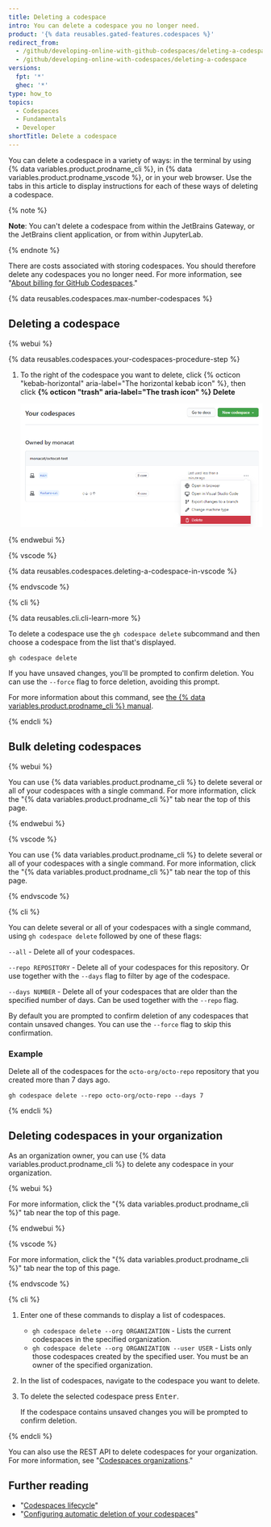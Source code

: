```yaml
---
title: Deleting a codespace
intro: You can delete a codespace you no longer need.
product: '{% data reusables.gated-features.codespaces %}'
redirect_from:
  - /github/developing-online-with-github-codespaces/deleting-a-codespace
  - /github/developing-online-with-codespaces/deleting-a-codespace
versions:
  fpt: '*'
  ghec: '*'
type: how_to
topics:
  - Codespaces
  - Fundamentals
  - Developer
shortTitle: Delete a codespace
---
```


You can delete a codespace in a variety of ways: in the terminal by using {% data variables.product.prodname_cli %}, in {% data variables.product.prodname_vscode %}, or in your web browser. Use the tabs in this article to display instructions for each of these ways of deleting a codespace.

{% note %}

**Note**: You can't delete a codespace from within the JetBrains Gateway, or the JetBrains client application, or from within JupyterLab.

{% endnote %}

There are costs associated with storing codespaces. You should therefore delete any codespaces you no longer need. For more information, see "[About billing for GitHub Codespaces](/billing/managing-billing-for-github-codespaces/about-billing-for-github-codespaces)."

{% data reusables.codespaces.max-number-codespaces %}

## Deleting a codespace

{% webui %}

{% data reusables.codespaces.your-codespaces-procedure-step %}
1. To the right of the codespace you want to delete, click {% octicon "kebab-horizontal" aria-label="The horizontal kebab icon" %}, then click **{% octicon "trash" aria-label="The trash icon" %} Delete**

   ![Delete button](/assets/images/help/codespaces/delete-codespace.png)

{% endwebui %}

{% vscode %}

{% data reusables.codespaces.deleting-a-codespace-in-vscode %}

{% endvscode %}


{% cli %}

{% data reusables.cli.cli-learn-more %}

To delete a codespace use the `gh codespace delete` subcommand and then choose a codespace from the list that's displayed.

```shell
gh codespace delete
```

If you have unsaved changes, you'll be prompted to confirm deletion. You can use the `--force` flag to force deletion, avoiding this prompt.

For more information about this command, see [the {% data variables.product.prodname_cli %} manual](https://cli.github.com/manual/gh_codespace_delete).

{% endcli %}

## Bulk deleting codespaces

{% webui %}

You can use {% data variables.product.prodname_cli %} to delete several or all of your codespaces with a single command. For more information, click the "{% data variables.product.prodname_cli %}" tab near the top of this page.

{% endwebui %}

{% vscode %}

You can use {% data variables.product.prodname_cli %} to delete several or all of your codespaces with a single command. For more information, click the "{% data variables.product.prodname_cli %}" tab near the top of this page.

{% endvscode %}


{% cli %}

You can delete several or all of your codespaces with a single command, using `gh codespace delete` followed by one of these flags:

`--all` - Delete all of your codespaces.

`--repo REPOSITORY` - Delete all of your codespaces for this repository. Or use together with the `--days` flag to filter by age of the codespace.

`--days NUMBER` - Delete all of your codespaces that are older than the specified number of days. Can be used together with the `--repo` flag.

By default you are prompted to confirm deletion of any codespaces that contain unsaved changes. You can use the `--force` flag to skip this confirmation. 

### Example

Delete all of the codespaces for the `octo-org/octo-repo` repository that you created more than 7 days ago.

```
gh codespace delete --repo octo-org/octo-repo --days 7
```

{% endcli %}

## Deleting codespaces in your organization

As an organization owner, you can use {% data variables.product.prodname_cli %} to delete any codespace in your organization.

{% webui %}

For more information, click the "{% data variables.product.prodname_cli %}" tab near the top of this page.

{% endwebui %}

{% vscode %}

For more information, click the "{% data variables.product.prodname_cli %}" tab near the top of this page.

{% endvscode %}

{% cli %}

1. Enter one of these commands to display a list of codespaces.
   * `gh codespace delete --org ORGANIZATION` - Lists the current codespaces in the specified organization. 
   * `gh codespace delete --org ORGANIZATION --user USER` - Lists only those codespaces created by the specified user.
   You must be an owner of the specified organization.
1. In the list of codespaces, navigate to the codespace you want to delete.
1. To delete the selected codespace press <kbd>Enter</kbd>.

   If the codespace contains unsaved changes you will be prompted to confirm deletion.

{% endcli %}

You can also use the REST API to delete codespaces for your organization. For more information, see "[Codespaces organizations](/rest/codespaces/organizations#delete-a-codespace-from-the-organization)."

## Further reading
- "[Codespaces lifecycle](/codespaces/developing-in-codespaces/codespaces-lifecycle)"
- "[Configuring automatic deletion of your codespaces](/codespaces/customizing-your-codespace/configuring-automatic-deletion-of-your-codespaces)"